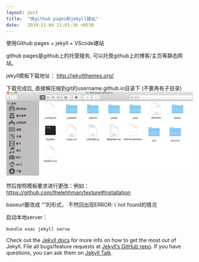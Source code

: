```yaml
---
layout: post
title:  "用github pages和jekyll建站"
date:   2019-11-04 11:01:36 +0530
---
```

使用Github pages + jekyll + VScode建站

github pages是github上的托管服务, 可以托管github上的博客/主页等静态网站。


jekyll模板下载地址：
http://jekyllthemes.org/


下载完成后, 直接解压缩到git的username.github.io目录下 (不要再有子目录)
![directory](/pictures/20191101/pic1.jpg)

然后按照模板要求进行更改：例如：
https://github.com/thelehhman/texture#Installation


baseurl要改成 “”的形式， 不然回出现ERROR: \\`not found的情况

启动本地server：
```bash
bundle exec jekyll serve
```



Check out the [Jekyll docs][jekyll-docs] for more info on how to get the most out of Jekyll. File all bugs/feature requests at [Jekyll’s GitHub repo][jekyll-gh]. If you have questions, you can ask them on [Jekyll Talk][jekyll-talk].

[jekyll-docs]: https://jekyllrb.com/docs/home
[jekyll-gh]:   https://github.com/jekyll/jekyll
[jekyll-talk]: https://talk.jekyllrb.com/
